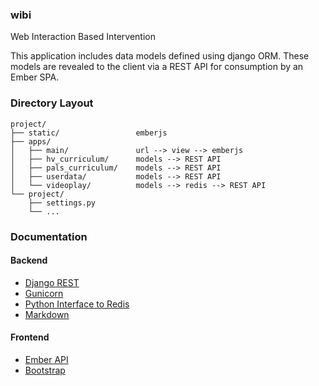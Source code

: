 ### wibi
Web Interaction Based Intervention

This application includes data models defined using django ORM. These models are revealed to the client via a REST API for consumption by an Ember SPA.

### Directory Layout

```
project/
├── static/                 emberjs
├── apps/
│   ├── main/               url --> view --> emberjs
│   ├── hv_curriculum/      models --> REST API
│   ├── pals_curriculum/    models --> REST API
│   ├── userdata/           models --> REST API
│   └── videoplay/          models --> redis --> REST API
└── project/
    ├── settings.py
    └── ...
```

### Documentation

#### Backend
 - [Django REST](http://www.django-rest-framework.org/)
 - [Gunicorn](http://gunicorn.org/#docs)
 - [Python Interface to Redis](https://pypi.python.org/pypi/redis/)
 - [Markdown](http://pythonhosted.org//Markdown/)

#### Frontend
 - [Ember API](http://emberjs.com/api/)
 - [Bootstrap](http://getbootstrap.com/)


